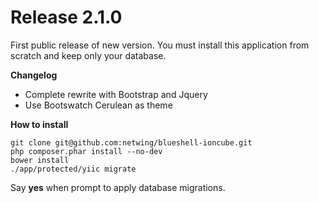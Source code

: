 Release 2.1.0
=======

First public release of new version.
You must install this application from scratch and keep only your database.

**Changelog**

- Complete rewrite with Bootstrap and Jquery
- Use Bootswatch Cerulean as theme

**How to install**

```
git clone git@github.com:netwing/blueshell-ioncube.git
php composer.phar install --no-dev
bower install
./app/protected/yiic migrate
```

Say **yes** when prompt to apply database migrations.
